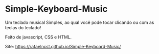 # Simple-Keyboard-Music
Um teclado musical Simples, ao qual você pode tocar clicando ou com as teclas do teclado!

Feito de javascript, CSS e HTML.

Site: https://rafaelncst.github.io/Simple-Keyboard-Music/
